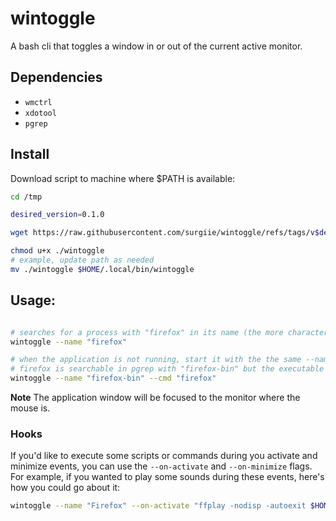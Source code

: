 # wintoggle

A bash cli that toggles a window in or out of the current active monitor.

## Dependencies
- `wmctrl`
- `xdotool`
- `pgrep`

## Install

Download script to machine where $PATH is available:

```bash
cd /tmp

desired_version=0.1.0

wget https://raw.githubusercontent.com/surgiie/wintoggle/refs/tags/v$desired_version/wintoggle

chmod u+x ./wintoggle
# example, update path as needed
mv ./wintoggle $HOME/.local/bin/wintoggle
```

## Usage:

```bash

# searches for a process with "firefox" in its name (the more characters here the better as its a "contains" search) and toggles it in or out of the current active monitor
wintoggle --name "firefox"

# when the application is not running, start it with the the same --name value, if the executabable differes from this value, use the --cmd flag, for example
# firefox is searchable in pgrep with "firefox-bin" but the executable is "firefox"
wintoggle --name "firefox-bin" --cmd "firefox"

```

**Note** The application window will be focused to the monitor where the mouse is.

### Hooks

If you'd like to execute some scripts or commands during you activate and minimize events, you can use the `--on-activate` and `--on-minimize` flags. For example, if you wanted
to play some sounds during these events, here's how you could go about it:

```bash
wintoggle --name "Firefox" --on-activate "ffplay -nodisp -autoexit $HOME/sounds/activate.mp3" --on-minimize "ffplay -nodisp -autoexit $HOME/sounds/minimize.mp3"
```
